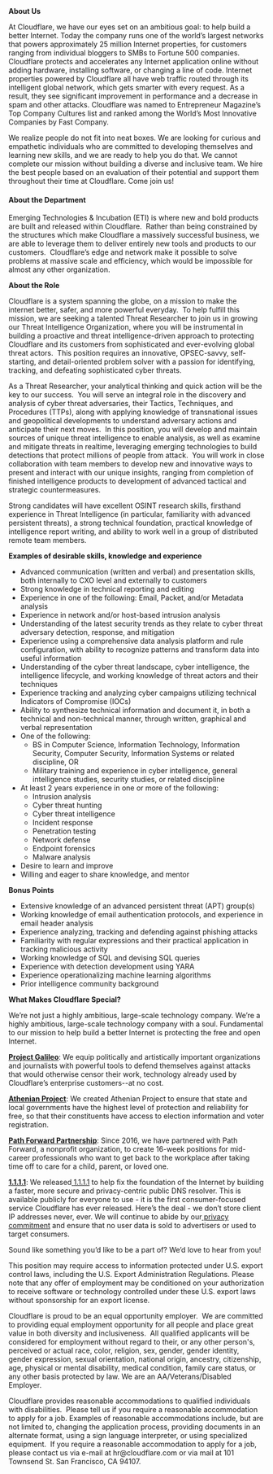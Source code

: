 <div class="content-intro">
	<div><strong>About Us</strong></div>
	<div>
		<p><span style="font-weight: 400;">At Cloudflare, we have our eyes set on an ambitious goal: to help build a better Internet. Today the company runs one of the world’s largest networks that powers approximately 25 million Internet properties, for customers ranging from individual bloggers to SMBs to Fortune 500 companies. Cloudflare protects and accelerates any Internet application online without adding hardware, installing software, or changing a line of code. Internet properties powered by Cloudflare all have web traffic routed through its intelligent global network, which gets smarter with every request. As a result, they see significant improvement in performance and a decrease in spam and other attacks. Cloudflare was named to Entrepreneur Magazine’s Top Company Cultures list and ranked among the World’s Most Innovative Companies by Fast Company.</span><span style="font-weight: 400;">&nbsp;</span></p>
		<p><span style="font-weight: 400;">We realize people do not fit into neat boxes. We are looking for curious and empathetic individuals who are committed to developing themselves and learning new skills, and we are ready to help you do that. We cannot complete our mission without building a diverse and inclusive team. We hire the best people based on an evaluation of their potential and support them throughout their time at Cloudflare. Come join us!&nbsp;</span></p>
	</div>
</div>
<div id="main-content" class="wiki-content">
	<div id="main-content" class="wiki-content">
		<h4 id="ThreatResearcher-AbouttheDepartment"><strong>About the Department</strong></h4>
		<p>Emerging Technologies &amp; Incubation (ETI) is where new and bold products are built and released within Cloudflare.&nbsp; Rather than being constrained by the structures which make Cloudflare a massively successful business, we are able to leverage them to deliver entirely new tools and products to our customers.&nbsp; Cloudflare’s edge and network make it possible to solve problems at massive scale and efficiency, which would be impossible for almost any other organization.</p>
		<p><strong>About the Role</strong></p>
		<p>Cloudflare is a system spanning the globe, on a mission to make the internet better, safer, and more powerful everyday.&nbsp; To help fulfill this mission, we are seeking a talented Threat Researcher to join us in growing our Threat Intelligence Organization, where you will be instrumental in building a proactive and threat intelligence-driven approach to protecting Cloudflare and its customers from sophisticated and ever-evolving global threat actors. &nbsp;This position requires an innovative, OPSEC-savvy, self-starting, and detail-oriented problem solver with a passion for identifying, tracking, and defeating sophisticated cyber threats.</p>
		<p>As a Threat Researcher, your analytical thinking and quick action will be the key to our success.&nbsp; You will serve an integral role in the discovery and analysis of cyber threat adversaries, their Tactics, Techniques, and Procedures (TTPs), along with applying knowledge of transnational issues and geopolitical developments to understand adversary actions and anticipate their next moves.&nbsp; In this position, you will develop and maintain sources of unique threat intelligence to enable analysis, as well as examine and mitigate threats in realtime, leveraging emerging technologies to build detections that protect millions of people from attack.&nbsp; You will work in close collaboration with team members to develop new and innovative ways to present and interact with our unique insights, ranging from completion of finished intelligence products to development of advanced tactical and strategic countermeasures.&nbsp;&nbsp;</p>
		<p>Strong candidates will have excellent OSINT research skills, firsthand experience in Threat Intelligence (in particular, familiarity with advanced persistent threats), a strong technical foundation, practical knowledge of intelligence report writing, and ability to work well in a group of distributed remote team members.</p>
		<p><strong>Examples of desirable skills, knowledge and experience</strong></p>
		<ul>
			<li>Advanced communication (written and verbal) and presentation skills, both internally to CXO level and externally to customers</li>
			<li>Strong knowledge in technical reporting and editing</li>
			<li>Experience in one of the following: Email, Packet, and/or Metadata analysis</li>
			<li class="li1">Experience in network and/or host-based intrusion analysis</li>
			<li>Understanding of the latest security trends as they relate to cyber threat adversary detection, response, and mitigation</li>
			<li>Experience using a comprehensive data analysis platform and rule configuration, with ability to recognize patterns and transform data into useful information</li>
			<li>Understanding of the cyber threat landscape, cyber intelligence, the intelligence lifecycle, and working knowledge of threat actors and their techniques</li>
			<li>Experience tracking and analyzing cyber campaigns utilizing technical Indicators of Compromise (IOCs)</li>
			<li>Ability to synthesize technical information and document it, in both a technical and non-technical manner, through written, graphical and verbal representation</li>
			<li>One of the following:
				<ul>
					<li>BS in Computer Science, Information Technology, Information Security, Computer Security, Information Systems or related discipline, OR</li>
					<li>Military training and experience in cyber intelligence, general intelligence studies, security studies, or related discipline</li>
				</ul>
			</li>
			<li>At least 2 years experience in one or more of the following:
				<ul>
					<li>Intrusion analysis</li>
					<li>Cyber threat hunting</li>
					<li>Cyber threat intelligence</li>
					<li>Incident response</li>
					<li>Penetration testing</li>
					<li>Network defense</li>
					<li>Endpoint forensics</li>
					<li>Malware analysis</li>
				</ul>
			</li>
			<li>Desire to learn and improve</li>
			<li>Willing and eager to share knowledge, and mentor</li>
		</ul>
		<p><strong>Bonus Points</strong></p>
		<ul>
			<li>Extensive knowledge of an advanced persistent threat (APT) group(s)</li>
			<li>Working knowledge of email authentication protocols, and experience in email header analysis</li>
			<li>Experience analyzing, tracking and defending against phishing attacks</li>
			<li>Familiarity with regular expressions and their practical application in tracking malicious activity</li>
			<li>Working knowledge of SQL and devising SQL queries</li>
			<li>Experience with detection development using YARA</li>
			<li>Experience operationalizing machine learning algorithms</li>
			<li>Prior intelligence community background</li>
		</ul>
	</div>
	<div id="likes-and-labels-container">
		<div id="likes-section" class="no-print"></div>
	</div>
</div>
<div id="likes-and-labels-container">
	<div id="likes-section" class="no-print"></div>
</div>
<div class="content-conclusion">
	<p><strong>What Makes Cloudflare Special?</strong></p>
	<p><span style="font-weight: 400;">We’re not just a highly ambitious, large-scale technology company. We’re a highly ambitious, large-scale technology company with a soul. Fundamental to our mission to help build a better Internet is protecting the free and open Internet.</span></p>
	<p><a href="https://blog.cloudflare.com/protecting-free-expression-online/"><strong>Project Galileo</strong></a><span style="font-weight: 400;">: We equip politically and artistically important organizations and journalists with powerful tools to defend themselves against attacks that would otherwise censor their work, technology already used by Cloudflare’s enterprise customers--at no cost.</span></p>
	<p><strong><a href="https://www.cloudflare.com/athenian/">Athenian Project</a></strong><span style="font-weight: 400;">: We created Athenian Project to ensure that state and local governments have the highest level of protection and reliability for free, so that their constituents have access to election information and voter registration.</span></p>
	<p><a href="https://blog.cloudflare.com/tag/path-forward/"><strong>Path Forward Partnership</strong></a><span style="font-weight: 400;">: Since 2016, we have partnered with Path Forward, a nonprofit organization, to create 16-week positions for mid-career professionals who want to get back to the workplace after taking time off to care for a child, parent, or loved one.</span></p>
	<p><a href="https://1.1.1.1/"><strong>1.1.1.1</strong></a><span style="font-weight: 400;">: We released</span><a href="https://1.1.1.1/"> <span style="font-weight: 400;">1.1.1.1</span></a><span style="font-weight: 400;"> to help fix the foundation of the Internet by building a faster, more secure and privacy-centric public DNS resolver. This is available publicly for everyone to use - it is the first consumer-focused service Cloudflare has ever released. Here’s the deal - we don’t store client IP addresses never, ever. We will continue to abide by our</span><a href="https://developers.cloudflare.com/1.1.1.1/privacy/public-dns-resolver"> privacy commitment</a><span style="font-weight: 400;"> and ensure that no user data is sold to advertisers or used to target consumers.</span></p>
	<p><span style="font-weight: 400;">Sound like something you’d like to be a part of? We’d love to hear from you!</span></p>
	<p><span style="font-weight: 400;">This position may require access to information protected under U.S. export control laws, including the U.S. Export Administration Regulations. Please note that any offer of employment may be conditioned on your authorization to receive software or technology controlled under these U.S. export laws without sponsorship for an export license.</span></p>
	<p><span style="font-weight: 400;">Cloudflare is proud to be an equal opportunity employer. &nbsp;We are committed to providing equal employment opportunity for all people and place great value in both diversity and inclusiveness. &nbsp;All qualified applicants will be considered for employment without regard to their, or any other person's, perceived or actual</span> <span style="font-weight: 400;">race, color, religion, sex, gender, gender identity, gender expression, sexual orientation, national origin, ancestry, citizenship, age, physical or mental disability, medical condition, family care status, or any other basis protected by law. </span><span style="font-weight: 400;">We are an AA/Veterans/Disabled Employer.</span></p>
	<p><span style="font-weight: 400;">Cloudflare provides reasonable accommodations to qualified individuals with disabilities. &nbsp;Please tell us if you require a reasonable accommodation to apply for a job. Examples of reasonable accommodations include, but are not limited to, changing the application process, providing documents in an alternate format, using a sign language interpreter, or using specialized equipment. &nbsp;If you require a reasonable accommodation to apply for a job, please contact us via e-mail at </span><span style="font-weight: 400;">hr@cloudflare.com</span><span style="font-weight: 400;"> or via mail at 101 Townsend St. San Francisco, CA 94107.</span></p>
</div>